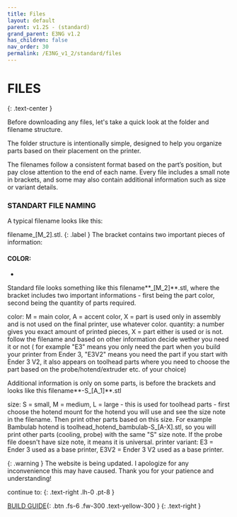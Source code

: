 ```yaml
---
title: Files
layout: default
parent: v1.2S - (standard)
grand_parent: E3NG v1.2
has_children: false
nav_order: 30
permalink: /E3NG_v1_2/standard/files
---
```

# FILES
{: .text-center }

Before downloading any files, let's take a quick look at the folder and filename structure.

The folder structure is intentionally simple, designed to help you organize parts based on their placement on the printer.

The filenames follow a consistent format based on the part’s position, but pay close attention to the end of each name. Every file includes a small note in brackets, and some may also contain additional information such as size or variant details.

### STANDART FILE NAMING
A typical filename looks like this:

filename_[M_2].stl.
{: .label }
The bracket contains two important pieces of information:

#### COLOR:
 - 
Standard file looks something like this filename**_[M_2]**.stl, where the bracket includes two important informations - first being the part color, second being the quantity of parts required.

color: M = main color, A = accent color, X = part is used only in assembly and is not used on the final printer, use whatever color.
quantity: a number gives you exact amount of printed pieces, X = part either is used or is not. follow the filename and based on other information decide wether you need it or not ( for example "E3" means you only need the part when you build your printer from Ender 3, "E3V2" means you need the part if you start with Ender 3 V2, it also appears on toolhead parts where you need to choose the part based on the probe/hotend/extruder etc. of your choice)

Additional information is only on some parts, is before the brackets and looks like this filename**-S_[A_1]**.stl

size: S = small, M = medium, L = large - this is used for toolhead parts - first choose the hotend mount for the hotend you will use and see the size note in the filename. Then print other parts based on this size. For example Bambulab hotend is toolhead_hotend_bambulab-S_[A-X].stl, so you will print other parts (cooling, probe) with the same "S" size note. If the probe file doesn't have size note, it means it is universal.
printer variant: E3 = Ender 3 used as a base printer, E3V2 = Ender 3 V2 used as a base printer.

{: .warning }
The website is being updated. I apologize for any inconvenience this may have caused. Thank you for your patience and understanding!

continue to:
{: .text-right .lh-0 .pt-8 }

[BUILD GUIDE]{: .btn .fs-6 .fw-300 .text-yellow-300 }
{: .text-right }

[BUILD GUIDE]: https://rh3d.xyz/E3NG_v1_2/standard/build_guide
